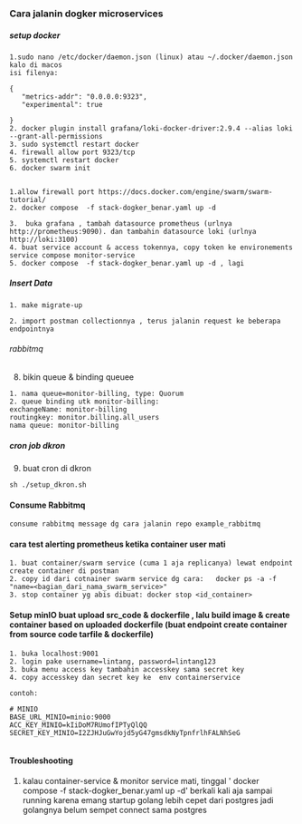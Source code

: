 ### Cara jalanin dogker microservices

##### setup docker
```
1.sudo nano /etc/docker/daemon.json (linux) atau ~/.docker/daemon.json kalo di macos
isi filenya:

{
   "metrics-addr": "0.0.0.0:9323",
   "experimental": true

}
2. docker plugin install grafana/loki-docker-driver:2.9.4 --alias loki --grant-all-permissions
3. sudo systemctl restart docker
4. firewall allow port 9323/tcp 
5. systemctl restart docker
6. docker swarm init


```


```
1.allow firewall port https://docs.docker.com/engine/swarm/swarm-tutorial/
2. docker compose  -f stack-dogker_benar.yaml up -d

3.  buka grafana , tambah datasource prometheus (urlnya http://prometheus:9090). dan tambahin datasource loki (urlnya http://loki:3100)
4. buat service account & access tokennya, copy token ke environements service compose monitor-service
5. docker compose  -f stack-dogker_benar.yaml up -d , lagi
```

##### Insert Data
```
1. make migrate-up

2. import postman collectionnya , terus jalanin request ke beberapa endpointnya

```



###### rabbitmq
8. bikin queue  & binding queuee
```
1. nama queue=monitor-billing, type: Quorum
2. queue binding utk monitor-billing:
exchangeName: monitor-billing
routingkey: monitor.billing.all_users
nama queue: monitor-billing
```

##### cron job dkron
9. buat cron di dkron
```
sh ./setup_dkron.sh
```

#### Consume Rabbitmq
````
consume rabbitmq message dg cara jalanin repo example_rabbitmq
````


#### cara test alerting prometheus ketika container user mati
```
1. buat container/swarm service (cuma 1 aja replicanya) lewat endpoint create container di postman
2. copy id dari cotnainer swarm service dg cara:   docker ps -a -f "name=<bagian_dari_nama_swarm_service>"
3. stop container yg abis dibuat: docker stop <id_container>
```



#### Setup minIO buat upload src_code & dockerfile , lalu build image & create container based on uploaded dockerfile (buat endpoint create container from source code tarfile & dockerfile)
```
1. buka localhost:9001
2. login pake username=lintang, password=lintang123
3. buka menu access key tambahin accesskey sama secret key
4. copy accesskey dan secret key ke  env containerservice

contoh:

# MINIO
BASE_URL_MINIO=minio:9000
ACC_KEY_MINIO=kIiDoM7RUmofIPTyQlQQ
SECRET_KEY_MINIO=I2ZJHJuGwYojd5yG47gmsdkNyTpnfrlhFALNhSeG


```

#### Troubleshooting
1. kalau container-service & monitor service mati, tinggal  ' docker compose  -f stack-dogker_benar.yaml up -d' berkali kali aja sampai running karena emang startup golang lebih cepet dari postgres jadi golangnya belum sempet connect sama postgres